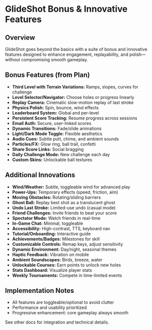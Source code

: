# GlideShot Bonus & Innovative Features

## Overview

GlideShot goes beyond the basics with a suite of bonus and innovative features designed to enhance engagement, replayability, and polish—without compromising smooth gameplay.

## Bonus Features (from Plan)

- **Third Level with Terrain Variations:** Ramps, slopes, curves for challenge
- **Level Selector/Navigator:** Choose holes or progress linearly
- **Replay Camera:** Cinematic slow-motion replay of last stroke
- **Physics Polish:** Spin, bounce, wind effects
- **Leaderboard System:** Global and per-level
- **Persistent Score Tracking:** Resume progress across sessions
- **Email Auth:** Secure, user-linked scores
- **Dynamic Transitions:** Fade/slide animations
- **Light/Dark Mode Toggle:** Flexible aesthetics
- **Audio Cues:** Subtle putt, chime, and ambient sounds
- **Particles/FX:** Glow ring, ball trail, confetti
- **Share Score Links:** Social bragging
- **Daily Challenge Mode:** New challenge each day
- **Custom Skins:** Unlockable ball textures

## Additional Innovations

- **Wind/Weather:** Subtle, toggleable wind for advanced play
- **Power-Ups:** Temporary effects (speed, friction, aim)
- **Moving Obstacles:** Rotating/sliding barriers
- **Ghost Ball:** Replay best shot as a translucent ghost
- **Undo Last Stroke:** Limited-use undo (casual mode)
- **Friend Challenges:** Invite friends to beat your score
- **Spectator Mode:** Watch friends in real-time
- **In-Game Chat:** Minimal, toggleable
- **Accessibility:** High-contrast, TTS, keyboard nav
- **Tutorial/Onboarding:** Interactive guide
- **Achievements/Badges:** Milestones for skill
- **Customizable Controls:** Remap keys, adjust sensitivity
- **Dynamic Environment:** Day/night, seasonal themes
- **Haptic Feedback:** Vibration on mobile
- **Ambient Soundscapes:** Birds, breeze, water
- **Unlockable Courses:** Earn points to unlock new holes
- **Stats Dashboard:** Visualize player stats
- **Weekly Tournaments:** Compete in time-limited events

## Implementation Notes

- All features are toggleable/optional to avoid clutter
- Performance and usability prioritized
- Progressive enhancement: core gameplay always smooth

See other docs for integration and technical details.
